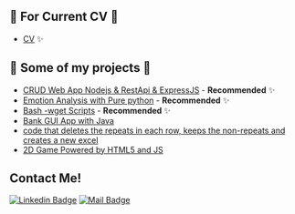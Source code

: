 

## 📎  For Current CV 📎

- [CV](https://github.com/sefaenesergin/CV)  ✨


## 🎨  Some of my projects 🎨 

- [CRUD Web App Nodejs & RestApi & ExpressJS](https://github.com/sefaenesergin/crudWithNodejs) - **Recommended** ✨
- [Emotion Analysis with Pure python](https://github.com/sefaenesergin/pure-emotion-analysis-with-python) - **Recommended** ✨
- [Bash -wget Scripts](https://github.com/sefaenesergin/shell-zenity-wgetApp-) - **Recommended** ✨
- [Bank GUI App with Java](https://github.com/sefaenesergin/bankGUIappWithJava) 
- [code that deletes the repeats in each row, keeps the non-repeats and creates a new excel](https://github.com/sefaenesergin/find_diff_chars_in_each_line_excel)
- [2D Game Powered by HTML5 and JS](https://github.com/sefaenesergin/sefaenesergin.github.io)

## Contact Me!

[![Linkedin Badge](https://img.shields.io/badge/linkedin-%230077B5.svg?&style=for-the-badge&logo=linkedin&logoColor=white)](https://www.linkedin.com/in/sefa-enes-ergin)
[![Mail Badge](https://img.shields.io/badge/email-c14438?style=for-the-badge&logo=Gmail&logoColor=white&link=mailto:sefaenesergin@gmail.com)](mailto:sefaenesergin@gmail.com)

